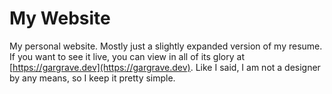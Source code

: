 # My Website

My personal website. Mostly just a slightly expanded version of my resume. If you want to see it live, you can view in all of its glory at [https://gargrave.dev](https://gargrave.dev). Like I said, I am not a designer by any means, so I keep it pretty simple.
